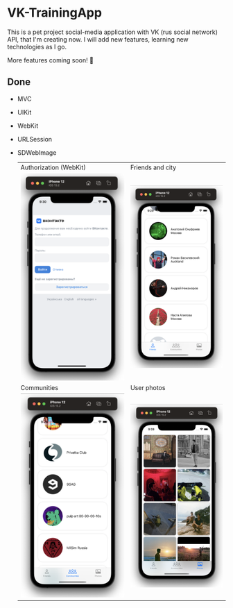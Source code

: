 # VK-TrainingApp

This is a pet project social-media application with VK (rus social network) API, that I'm creating now. I will add new features, learning new technologies as I go. 

More features coming soon! 🚀

## Done
- MVC
- UIKit
- WebKit
- URLSession
- SDWebImage
  
    <table>
  <tr>
    <td>Authorization (WebKit)</td>
    <td>Friends and city</td>
  </tr>
  <tr>
    <td><img src="https://github.com/semjonG/VK-TrainingApp/blob/main/0.png"></td>
    <td><img src="https://github.com/semjonG/VK-TrainingApp/blob/main/1.png"></td>
  </tr>
  <tr>
    <td>Communities</td>
    <td>User photos</td>
  </tr>
  <tr>
    <td><img src="https://github.com/semjonG/VK-TrainingApp/blob/main/2.png"></td>
    <td><img src="https://github.com/semjonG/VK-TrainingApp/blob/main/3.png"></td>
  </tr>
 </table>
